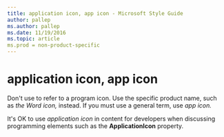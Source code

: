 ```yaml
---
title: application icon, app icon - Microsoft Style Guide
author: pallep
ms.author: pallep
ms.date: 11/19/2016
ms.topic: article
ms.prod = non-product-specific
---
```


# application icon, app icon

Don't use to refer to a program icon. Use the specific product name, such as *the* *Word* *icon,* instead. If you must use a general term, use *app icon.*

It's OK to use *application icon* in content for developers when discussing programming elements such as the **ApplicationIcon** property.
